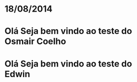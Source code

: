 # 18/08/2014
# Olá  Seja bem vindo ao teste do Osmair Coelho
# Olá  Seja bem vindo ao teste do Edwin
